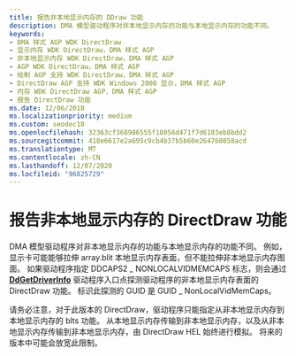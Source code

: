 ```yaml
---
title: 报告非本地显示内存的 DDraw 功能
description: DMA 模型驱动程序对非本地显示内存的功能与本地显示内存的功能不同。
keywords:
- DMA 样式 AGP WDK DirectDraw
- 显示内存 WDK DirectDraw，DMA 样式 AGP
- 非本地显示内存 WDK DirectDraw，DMA 样式 AGP
- AGP WDK DirectDraw，DMA 样式 AGP
- 绘制 AGP 支持 WDK DirectDraw，DMA 样式 AGP
- DirectDraw AGP 支持 WDK Windows 2000 显示，DMA 样式 AGP
- 内存 WDK DirectDraw AGP、DMA 样式 AGP
- 报告 DirectDraw 功能
ms.date: 12/06/2018
ms.localizationpriority: medium
ms.custom: seodec18
ms.openlocfilehash: 32363cf368986555f18056d471f7d6183eb8bdd2
ms.sourcegitcommit: 418e6617e2a695c9cb4b37b5b60e264760858acd
ms.translationtype: MT
ms.contentlocale: zh-CN
ms.lasthandoff: 12/07/2020
ms.locfileid: "96825729"
---
```

# <a name="reporting-directdraw-capabilities-for-nonlocal-display-memory"></a>报告非本地显示内存的 DirectDraw 功能

DMA 模型驱动程序对非本地显示内存的功能与本地显示内存的功能不同。 例如，显示卡可能能够拉伸 array.blit 本地显示内存表面，但不能拉伸非本地显示内存图面。 如果驱动程序指定 DDCAPS2 \_ NONLOCALVIDMEMCAPS 标志，则会通过 [**DdGetDriverInfo**](/windows/win32/api/ddrawint/nc-ddrawint-pdd_getdriverinfo) 驱动程序入口点探测驱动程序的非本地显示内存表面的 DirectDraw 功能。 标识此探测的 GUID 是 GUID \_ NonLocalVidMemCaps。

请务必注意，对于此版本的 DirectDraw，驱动程序只能指定从非本地显示内存到本地显示内存的 blts 功能。 从本地显示内存传输到非本地显示内存，以及从非本地显示内存传输到非本地显示内存，由 DirectDraw HEL 始终进行模拟。 将来的版本中可能会放宽此限制。

 

